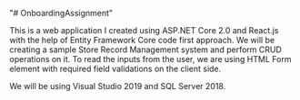 "# OnboardingAssignment" 

This is a web application I created using ASP.NET Core 2.0 and React.js with the help of Entity Framework Core code first approach. We will be creating a sample Store Record Management system and perform CRUD operations on it. To read the inputs from the user, we are using HTML Form element with required field validations on the client side.

We will be using Visual Studio 2019 and SQL Server 2018.
